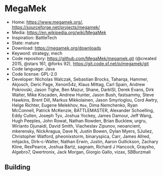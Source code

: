 # MegaMek

- Home: https://www.megamek.org/, https://sourceforge.net/projects/megamek/
- Media: https://en.wikipedia.org/wiki/MegaMek
- Inspiration: BattleTech
- State: mature
- Download: https://megamek.org/downloads
- Keyword: strategy, mech
- Code repository: https://github.com/MegaMek/megamek.git (@created 2015, @stars 161, @forks 92), https://git.code.sf.net/p/megamek/git
- Code language: Java
- Code license: GPL-2.0
- Developer: Nicholas Walczak, Sebastian Brocks, Taharqa, Hammer, Akjosch, Deric Page, Xenon54z, Klaus Mittag, Carl Spain, Andrew Pokrovski, Jason Tighe, Ben Mazur, Shane, DarkISI, Derek Evans, Dirk Walter, Mike Kiscaden, Andrew Hunter, Jason Bush, fastsammy, Steve Hawkins, Brent Dill, Markus Mikkolainen, Jason Smyrloglou, Cord Awtry, Helge Richter, Eugene Melekhov, `Moe`, Dima Nemchenko, Ryan McConnell, Patrick McKenzie, BATTLEMASTER, Alexander Schoelling, Eddy Cullen, Joseph Tyx, Joshua Yockey, James Damour, Jeff Wang, Hugh Peeples, John Rowat, Nathan Rowden, Brian Bucklew, urgru, Wirianto Djunaidi, David Smith, Viacheslav Zipunov, neoancient, mkerensky, NickAragua, Dave N, Justin Bowen, Dylan Myers, SJuliez, Christopher Watford, pheonixstorm, binaryspica, Carr, James Allred, mhjacks, Dirk-c-Walter, Nathan Erwin, Justin, Aaron Gullickson, Zachary Kline, RexPearce, Joshua Bartz, sagnam, Richard J Hancock, Graysho, Algebro7, Qwertronix, Jack Morgan, Giorgio Gallo, vizax, SBBurzmali

## Building
